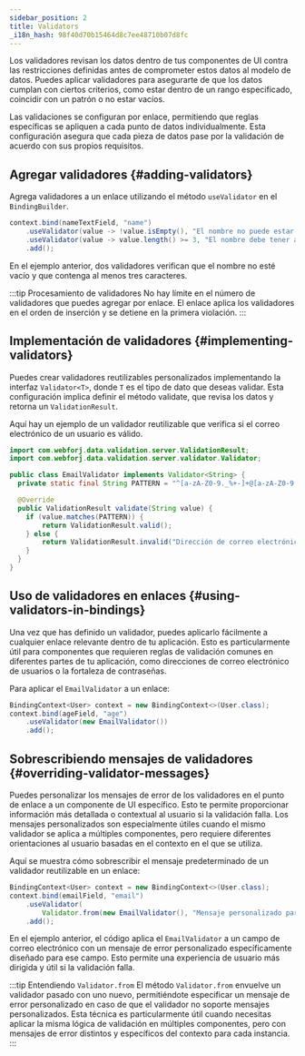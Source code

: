 ```yaml
---
sidebar_position: 2
title: Validators
_i18n_hash: 98f40d70b15464d8c7ee48710b07d8fc
---
```

Los validadores revisan los datos dentro de tus componentes de UI contra las restricciones definidas antes de comprometer estos datos al modelo de datos. Puedes aplicar validadores para asegurarte de que los datos cumplan con ciertos criterios, como estar dentro de un rango especificado, coincidir con un patrón o no estar vacíos.

Las validaciones se configuran por enlace, permitiendo que reglas específicas se apliquen a cada punto de datos individualmente. Esta configuración asegura que cada pieza de datos pase por la validación de acuerdo con sus propios requisitos.

## Agregar validadores {#adding-validators}

Agrega validadores a un enlace utilizando el método `useValidator` en el `BindingBuilder`.

```java
context.bind(nameTextField, "name")
    .useValidator(value -> !value.isEmpty(), "El nombre no puede estar vacío")
    .useValidator(value -> value.length() >= 3, "El nombre debe tener al menos 3 caracteres")
    .add();
```

En el ejemplo anterior, dos validadores verifican que el nombre no esté vacío y que contenga al menos tres caracteres.

:::tip Procesamiento de validadores
No hay límite en el número de validadores que puedes agregar por enlace. El enlace aplica los validadores en el orden de inserción y se detiene en la primera violación.
:::

## Implementación de validadores {#implementing-validators}

Puedes crear validadores reutilizables personalizados implementando la interfaz `Validator<T>`, donde `T` es el tipo de dato que deseas validar. Esta configuración implica definir el método validate, que revisa los datos y retorna un `ValidationResult`.

Aquí hay un ejemplo de un validador reutilizable que verifica si el correo electrónico de un usuario es válido.

```java
import com.webforj.data.validation.server.ValidationResult;
import com.webforj.data.validation.server.validator.Validator;

public class EmailValidator implements Validator<String> {
  private static final String PATTERN = "^[a-zA-Z0-9._%+-]+@[a-zA-Z0-9.-]+\\.[a-zA-Z]{2,6}$";

  @Override
  public ValidationResult validate(String value) {
    if (value.matches(PATTERN)) {
        return ValidationResult.valid();
    } else {
        return ValidationResult.invalid("Dirección de correo electrónico inválida");
    }
  }
}
```

## Uso de validadores en enlaces {#using-validators-in-bindings}

Una vez que has definido un validador, puedes aplicarlo fácilmente a cualquier enlace relevante dentro de tu aplicación. Esto es particularmente útil para componentes que requieren reglas de validación comunes en diferentes partes de tu aplicación, como direcciones de correo electrónico de usuarios o la fortaleza de contraseñas.

Para aplicar el `EmailValidator` a un enlace:

```java
BindingContext<User> context = new BindingContext<>(User.class);
context.bind(ageField, "age")
    .useValidator(new EmailValidator())
    .add();
```

## Sobrescribiendo mensajes de validadores {#overriding-validator-messages}

Puedes personalizar los mensajes de error de los validadores en el punto de enlace a un componente de UI específico. Esto te permite proporcionar información más detallada o contextual al usuario si la validación falla. Los mensajes personalizados son especialmente útiles cuando el mismo validador se aplica a múltiples componentes, pero requiere diferentes orientaciones al usuario basadas en el contexto en el que se utiliza.

Aquí se muestra cómo sobrescribir el mensaje predeterminado de un validador reutilizable en un enlace:

```java
BindingContext<User> context = new BindingContext<>(User.class);
context.bind(emailField, "email")
    .useValidator(
        Validator.from(new EmailValidator(), "Mensaje personalizado para dirección de correo electrónico inválida"))
    .add();
```

En el ejemplo anterior, el código aplica el `EmailValidator` a un campo de correo electrónico con un mensaje de error personalizado específicamente diseñado para ese campo. Esto permite una experiencia de usuario más dirigida y útil si la validación falla.

:::tip Entendiendo `Validator.from`
El método `Validator.from` envuelve un validador pasado con uno nuevo, permitiéndote especificar un mensaje de error personalizado en caso de que el validador no soporte mensajes personalizados. Esta técnica es particularmente útil cuando necesitas aplicar la misma lógica de validación en múltiples componentes, pero con mensajes de error distintos y específicos del contexto para cada instancia.
:::
